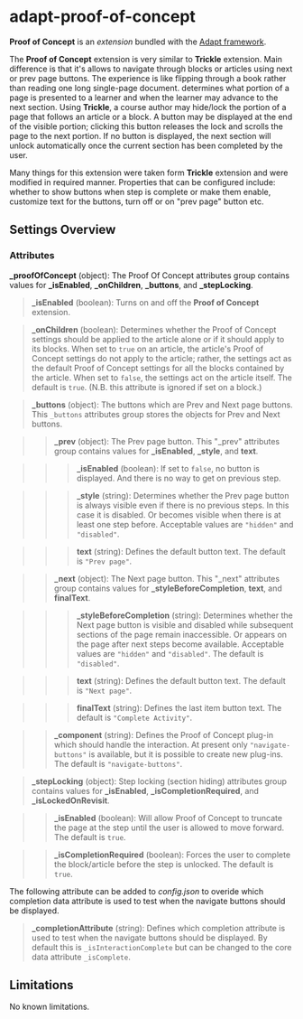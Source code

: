 # adapt-proof-of-concept

**Proof of Concept** is an *extension* bundled with the [Adapt framework](https://github.com/adaptlearning/adapt_framework).

The **Proof of Concept** extension is very similar to **Trickle** extension. Main difference is that it's allows to navigate through blocks or articles using next or prev page buttons. The experience is like flipping through a book rather than reading one long single-page document. determines what portion of a page is presented to a learner and when the learner may advance to the next section. Using **Trickle**, a course author may hide/lock the portion of a page that follows an article or a block. A button may be displayed at the end of the visible portion; clicking this button releases the lock and scrolls the page to the next portion. If no button is displayed, the next section will unlock automatically once the current section has been completed by the user.

Many things for this extension were taken form **Trickle** extension and were modified in required manner. Properties that can be configured include: whether to show buttons when step is complete or make them enable, customize text for the buttons, turn off or on "prev page" button etc.


## Settings Overview

### Attributes

**_proofOfConcept** (object): The Proof Of Concept attributes group contains values for **_isEnabled**, **_onChildren**, **_buttons**, and **_stepLocking**.

>**_isEnabled** (boolean):  Turns on and off the **Proof of Concept** extension.
 
>**_onChildren** (boolean):  Determines whether the Proof of Concept settings should be applied to the article alone or if it should apply to its blocks. When set to `true` on an article, the article's Proof of Concept settings do not apply to the article; rather, the settings act as the default Proof of Concept settings for all the blocks contained by the article. When set to `false`, the settings act on the article itself. The default is `true`. (N.B. this attribute is ignored if set on a block.)
  
>**_buttons** (object): The buttons which are Prev and Next page buttons. This `_buttons` attributes group stores the objects for Prev and Next buttons.

>>**_prev** (object): The Prev page button. This "_prev" attributes group contains values for **_isEnabled**, **_style**, and **text**.

>>>**_isEnabled** (boolean):  If set to `false`, no button is displayed. And there is no way to get on previous step.

>>>**_style** (string):  Determines whether the Prev page button is always visible even if there is no previous steps. In this case it is disabled. Or becomes visible when there is at least one step before. Acceptable values are `"hidden"` and `"disabled"`.

>>>**text** (string):  Defines the default button text. The default is `"Prev page"`.

>>**_next** (object): The Next page button. This "_next" attributes group contains values for **_styleBeforeCompletion**, **text**, and **finalText**.
  
>>>**_styleBeforeCompletion** (string):  Determines whether the Next page button is visible and disabled while subsequent sections of the page remain inaccessible. Or appears on the page after next steps become available. Acceptable values are `"hidden"` and `"disabled"`. The default is `"disabled"`.

>>>**text** (string):  Defines the default button text. The default is `"Next page"`.
  
>>>**finalText** (string):  Defines the last item button text. The default is `"Complete Activity"`.

>>**_component** (string):  Defines the Proof of Concept plug-in which should handle the interaction. At present only `"navigate-buttons"` is available, but it is possible to create new plug-ins. The default is `"navigate-buttons"`.
  
>**_stepLocking** (object):  Step locking (section hiding) attributes group contains values for **_isEnabled**, **_isCompletionRequired**, and **_isLockedOnRevisit**.  
  
>>**_isEnabled** (boolean):  Will allow Proof of Concept to truncate the page at the step until the user is allowed to move forward. The default is `true`.
  
>>**_isCompletionRequired** (boolean):  Forces the user to complete the block/article before the step is unlocked. The default is `true`.
  
The following attribute can be added to *config.json* to overide which completion data attribute is used to test when the navigate buttons should be displayed.
  
>**_completionAttribute** (string): Defines which completion attribute is used to test when the navigate buttons should be displayed. By default this is `_isInteractionComplete` but can be changed to the core data attribute `_isComplete`.

## Limitations

No known limitations.
